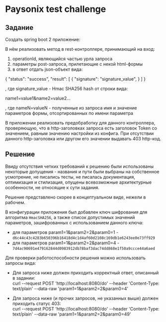 # Paysonix test challenge

## Задание

Создать spring boot 2 приложение: 

В нём реализовать метод в rest-контроллере, принимающий на вход: 
1) operationId, являющийся частью урла запроса
2) параметры post-запроса, прилетающие с некой html-формы
3) в ответ отдать json-объект вида:

{
  "status": "success",
  "result": [
    {
      "signature": "signature_value",
    }
  ]
}

, где signature_value - Hmac SHA256 hash от строки вида:

name1=value1&name2=value2...

, где nameN=valueN - полученные из запроса имя и значение параметров формы, отсортированных по имени параметра

В приложении реализовать предобработку для данного контроллера, проверяющую, что в http-заголовках запроса есть заголовок Token со значением, равным значению настройки из конфига. 
При отсутствии данного http-заголовка или другом его значении выдавать 403 http-код.

## Решение

Ввиду отсутствия четких требований к решению были использованы некоторые допущения - названия и пути были выбраны на собственное усмотрение,
не писались тесты, не писалась документация, оптимизация и стилизация, опущены всевозможные архитектурные особенности, не относящие к сути задания.

Решение представлено скорее в концептуальном виде, нежели в рабочем.
 
В конфигурации приложения был добавлен ключ шифрования для алгоритма `HmacSHA256`, а также список допустимых значений параметров, 
зашифрованных с использованием данного ключа:

* для параметров param1=1&param2=2&param0=1 - `d6c44c43c4283b650396b16418d4c1d4af60d2108c169db1e6243ee0e73ff929`
* для параметров param1=1&param2=2&param0=4 - `7d4ac90691e479162844d0983912db78baf3dac74dd868e1f50a9ccce44a6aed`
 
Для проверки работоспособности решения можно использовать запросы вида:

* Для запроса ниже должен приходить корректный ответ, описанный в задании:  
curl --request POST 'http://localhost:8080/do' --header 'Content-Type: text/plain' --data-raw 'param1=1&param2=2&param0=4'

* Для запроса ниже (и прочих запросов, не указанных выше) должен приходить статус 403:  
curl --request POST 'http://localhost:8080/do' --header 'Content-Type: text/plain' --data-raw 'param1=1&param2=2&param0=49'